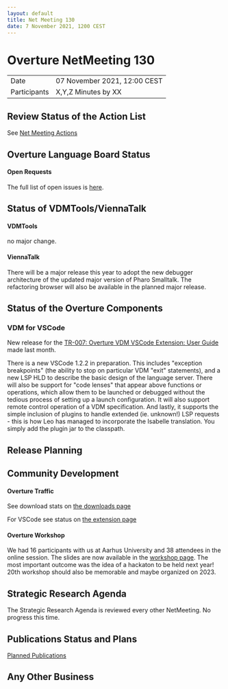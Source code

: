 ```yaml
---
layout: default
title: Net Meeting 130
date: 7 November 2021, 1200 CEST
---
```


<script src="https://code.jquery.com/jquery-1.11.1.min.js">
</script>
<script src="/javascripts/edit.js"></script>
<script>setEditButonNm();</script>

# Overture NetMeeting 130

|||
|---|---|
| Date | 07 November 2021, 12:00 CEST |
| Participants | X,Y,Z Minutes by XX  |


## Review Status of the Action List

See [Net Meeting Actions](https://github.com/overturetool/overturetool.github.io/issues?q=is%3Aopen+is%3Aissue+label%3A%22action+net-meeting%22)


## Overture Language Board Status

#### Open Requests

The full list of open issues is [here](https://github.com/overturetool/language/issues).


## Status of VDMTools/ViennaTalk

#### VDMTools

no major change.

#### ViennaTalk

There will be a major release this year to adopt the new debugger architecture of the updated major version of Pharo Smalltalk.
The refactoring browser will also be available in the planned major release.

##  Status of the Overture Components


### VDM for VSCode

New release for the [TR-007: Overture VDM VSCode Extension: User Guide](https://github.com/overturetool/documentation/raw/editing/documentation/UserGuideVDMVSCode/VDMVSCodeUserGuide.pdf) made last month.

There is a new VSCode 1.2.2 in preparation. This includes "exception breakpoints" (the ability to stop on particular VDM "exit" statements), and a new LSP HLD to describe the basic design of the language server. There will also be support for "code lenses" that appear above functions or operations, which allow them to be launched or debugged without the tedious process of setting up a launch configuration. It will also support remote control operation of a VDM specification. And lastly, it supports the simple inclusion of plugins to handle extended (ie. unknown!) LSP requests - this is how Leo has managed to incorporate the Isabelle translation. You simply add the plugin jar to the classpath.

##  Release Planning


##  Community Development

#### Overture Traffic

See download stats on [the downloads page](https://www.overturetool.org/download/)

For VSCode see status on [the extension page](https://marketplace.visualstudio.com/items?itemName=jonaskrask.vdm-vscode)

#### Overture Workshop

 We had 16 participants with us at Aarhus University and 38 attendees in the online session. The slides are now available in the [workshop page](https://www.overturetool.org/workshops/19th-overture-workshop.html). The most important outcome was the idea of a hackaton to be held next year! 20th workshop should also be memorable and maybe organized on 2023.

##  Strategic Research Agenda

The Strategic Research Agenda is reviewed every other NetMeeting. No progress this time.


##  Publications Status and Plans

[Planned Publications](https://www.overturetool.org/publications/PlannedPublications.html)

##  Any Other Business


